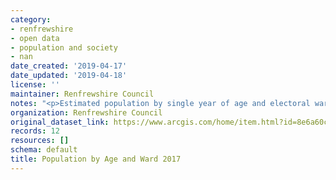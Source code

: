 ```yaml
---
category:
- renfrewshire
- open data
- population and society
- nan
date_created: '2019-04-17'
date_updated: '2019-04-18'
license: ''
maintainer: Renfrewshire Council
notes: "<p>Estimated population by single year of age and electoral ward,\_ mid-2017</p>"
organization: Renfrewshire Council
original_dataset_link: https://www.arcgis.com/home/item.html?id=8e6a60c35291492cabf1c480fcd2d123
records: 12
resources: []
schema: default
title: Population by Age and Ward 2017
---
```

